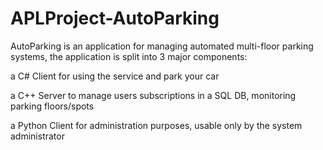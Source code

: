 # APLProject-AutoParking
AutoParking is an application for managing automated multi-floor parking systems, the application is split into 3 major components:

a C# Client for using the service and park your car

a C++ Server to manage users subscriptions in a SQL DB, monitoring parking floors/spots

a Python Client for administration purposes, usable only by the system administrator

